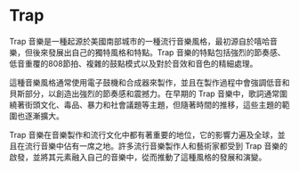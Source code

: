 

# Trap

Trap 音樂是一種起源於美國南部城市的一種流行音樂風格，最初源自於嘻哈音樂，但後來發展出自己的獨特風格和特點。Trap 音樂的特點包括強烈的節奏感、低音重覆的808節拍、複雜的鼓點模式以及對於音效和音色的精細處理。

這種音樂風格通常使用電子鼓機和合成器來製作，並且在製作過程中會強調低音和貝斯部分，以創造出強烈的節奏感和震撼力。在早期的 Trap 音樂中，歌詞通常圍繞著街頭文化、毒品、暴力和社會議題等主題，但隨著時間的推移，這些主題的範圍也逐漸擴大。

Trap 音樂在音樂製作和流行文化中都有著重要的地位，它的影響力遍及全球，並且在流行音樂中佔有一席之地。許多流行音樂製作人和藝術家都受到 Trap 音樂的啟發，並將其元素融入自己的音樂中，從而推動了這種風格的發展和演變。
